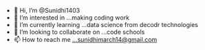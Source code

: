 - 👋 Hi, I’m @Sunidhi1403
- 👀 I’m interested in ...making coding work
- 🌱 I’m currently learning ...data science from decodr technologies
- 💞️ I’m looking to collaborate on ...code schools
- 📫 How to reach me ...sunidhimarch14@gmail.com

<!---
Sunidhi1403/Sunidhi1403 is a ✨ special ✨ repository because its `README.md` (this file) appears on your GitHub profile.
You can click the Preview link to take a look at your changes.
--->
